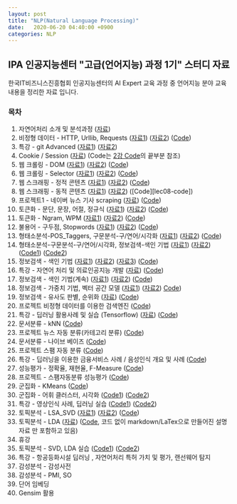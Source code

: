```yaml
---
layout: post
title: "NLP(Natural Language Processing)"
date:   2020-06-20 04:40:00 +0900
categories: NLP
---
```


## IPA 인공지능센터 "고급(언어지능) 과정 1기" 스터디 자료

한국IT비즈니스진흥협회 인공지능센터의 AI Expert 교육 과정 중 언어지능 분야 교육 내용을 정리한 자료 입니다.

### 목차

1. 자연어처리 소개 및 분석과정 ([자료][lec01-doc])
1. 비정형 데이터 - HTTP, Urllib, Requests ([자료1][lec02-doc1]) ([자료2][lec02-doc2]) ([Code][lec02-code])
1. 특강 - git Advanced ([자료1][lec03-doc1]) ([자료2][lec03-doc2])
1. Cookie / Session ([자료][lec04-doc]) (Code는 [2강 Code][lec02-code]의 끝부분 참조)
1. 웹 크롤링 - DOM ([자료1][lec05-doc1]) ([자료2][lec05-doc2]) ([Code][lec05-code])
1. 웹 크롤링 - Selector ([자료1][lec06-doc1]) ([자료2][lec06-doc2]) ([Code][lec06-code])
1. 웹 스크래핑 - 정적 콘텐츠 ([자료1][lec07-doc1]) ([자료2][lec07-doc2]) ([Code][lec07-code])
1. 웹 스크래핑 - 동적 콘텐츠 ([자료1][lec08-doc1]) ([자료2][lec08-doc2]) ([Code][lec08-code])
1. 프로젝트1 - 네이버 뉴스 기사 scraping ([자료][lec09-doc]) ([Code][lec09-code])
1. 토큰화 - 문단, 문장, 어절, 정규식 ([자료1][lec10-doc1]) ([자료2][lec10-doc2]) ([Code][lec10-code])
1. 토큰화 - Ngram, WPM ([자료1][lec11-doc1]) ([자료2][lec11-doc2]) ([Code][lec11-code])
1. 불용어 - 구두점, Stopwords ([자료1][lec12-doc1]) ([자료2][lec12-doc2]) ([Code][lec12-code])
1. 형태소분석-POS_Taggers, 구문분석-구/연어/시각화 ([자료1][lec13-doc1]) ([자료2][lec13-doc2]) ([Code][lec13-code])
1. 형태소분석-구문분석-구/연어/시각화, 정보검색-색인 기법 ([자료1][lec14-doc1]) ([자료2][lec14-doc2]) ([Code1][lec14-code1]) ([Code2][lec14-code2])
1. 정보검색 - 색인 기법 ([자료1][lec15-doc1]) ([자료2][lec15-doc2]) ([자료3][lec15-doc3]) ([Code][lec15-code])
1. 특강 - 자연어 처리 및 의료인공지능 개발 ([자료][lec16-doc]) ([Code][lec16-code])
1. 정보검색 - 색인 기법(계속) ([자료1][lec17-doc1]) ([자료2][lec17-doc2]) ([Code][lec17-code])
1. 정보검색 - 가중치 기법, 벡터 공간 모델 ([자료1][lec18-doc1]) ([자료2][lec18-doc2]) [Code][lec18-code])
1. 정보검색 - 유사도 판별, 순위화 ([자료][lec19-doc]) ([Code][lec19-code])
1. 프로젝트 비정형 데이터를 이용한 검색엔진 ([Code][lec20-code])
1. 특강 - 딥러닝 활용사례 및 실습 (Tensorflow) ([자료][lec21-doc]) ([Code][lec21-code])
1. 문서분류 - kNN ([Code][lec22-code])
1. 프로젝트 뉴스 자동 분류(카테고리 분류) ([Code][lec23-code])
1. 문서분류 - 나이브 베이즈 ([Code][lec24-code])
1. 프로젝트 스팸 자동 분류 ([Code][lec25-code])
1. 특강 - 딥러닝을 이용한 금융서비스 사례 / 음성인식 개요 및 사례 ([Code][lec26-code])
1. 성능평가 - 정확율, 재현율, F-Measure ([Code][lec27-code])
1. 프로젝트 - 스팸자동분류 성능평가 ([Code][lec28-code])
1. 군집화 - KMeans ([Code][lec29-code])
1. 군집화 - 어휘 클러스터, 시각화 ([Code1][lec30-code1]) ([Code2][lec30-code2])
1. 특강 - 영상인식 사례, 딥러닝 실습 ([Code1][lec31-code1]) ([Code2][lec31-code2])
1. 토픽분석 - LSA_SVD ([자료1][lec32-doc1]) ([자료2][lec32-doc2]) ([Code][lec32-code])
1. 토픽분석 - LDA ([자료][lec33-doc]) ([Code][lec33-code], 코드 없이 markdown/LaTex으로 만들어진 설명자료 만 포함하고 있음)
1. 휴강
1. 토픽분석 - SVD, LDA 실습 ([Code1][lec35-code1]) ([Code2][lec35-code2])
1. 특강 - 항공등화시설 딥러닝 , 자연어처리 특허 가치 및 평가, 랜선웨어 탐지
1. 감성분석 - 감성사전
1. 감성분석 - PMI, SO
1. 단어 임베딩
1. Gensim 활용

[lec01-doc]: https://github.com/sungalex/nlp/blob/master/documents/01.NLP%20-%20자연어처리%20소개%20및%20분석과정.pdf
[lec02-doc1]: https://github.com/sungalex/nlp/blob/master/documents/02.HTTP%20-%20비정형%20데이터%20-%20HTTP_Urllib_Requests.pdf
[lec02-doc2]: https://github.com/sungalex/nlp/blob/master/documents/02.20190305(인공지능%20고급반).html
[lec02-code]: https://github.com/sungalex/nlp/blob/master/lecture02-HTTP.ipynb
[lec03-doc1]: https://github.com/sungalex/nlp/blob/master/documents/03.오픈소스개발방식_QA통합_git_advanced.pdf
[lec03-doc2]: https://github.com/sungalex/nlp/blob/master/documents/03.Git-training-v3.pdf
[lec04-doc]: https://github.com/sungalex/nlp/blob/master/documents/04.20190307(인공지능%20고급반)%20-%20cookie_session.html
[lec05-doc1]: https://github.com/sungalex/nlp/blob/master/documents/05.웹%20크롤링%20-%20DOM.pdf
[lec05-doc2]: https://github.com/sungalex/nlp/blob/master/documents/05.20190308(인공지능%20고급반).html
[lec05-code]: https://github.com/sungalex/nlp/blob/master/lecture05-DOM.ipynb
[lec06-doc1]: https://github.com/sungalex/nlp/blob/master/documents/06.Crawling.pdf
[lec06-doc2]: https://github.com/sungalex/nlp/blob/master/documents/06.20190311(인공지능%20고급반).html
[lec06-code]: https://github.com/sungalex/nlp/blob/master/lecture06-CSS_Selector_crawling.ipynb
[lec07-doc1]: .https://github.com/sungalex/nlp/blob/master/documents/07.Scraping.pdf
[lec07-doc2]: https://github.com/sungalex/nlp/blob/master/documents/07.20190312(인공지능%20고급반).html
[lec07-code]: https://github.com/sungalex/nlp/blob/master/lecture07-scraping.ipynb
[lec08-doc1]: https://github.com/sungalex/nlp/blob/master/documents/08.DHTML.pdf
[lec08-doc2]: https://github.com/sungalex/nlp/blob/master/documents/08.20190313(인공지능%20고급반).html
[lec08-dode]: https://github.com/sungalex/nlp/blob/master/lecture08-scraping-DHTML.ipynb
[lec09-doc]: https://github.com/sungalex/nlp/blob/master/documents/09.20190314(인공지능%20고급반).html
[lec09-code]: https://github.com/sungalex/nlp/blob/master/lecture09-project1-naver_news_scraping.ipynb
[lec10-doc1]: https://github.com/sungalex/nlp/blob/master/documents/10.Preprocessing1-토큰화-문장_어절.pdf
[lec10-doc2]: https://github.com/sungalex/nlp/blob/master/documents/10.20190315(인공지능%20고급반).html
[lec10-code]: https://github.com/sungalex/nlp/blob/master/lecture10-NLP개요_KoNLPy_NLTK.ipynb
[lec11-doc1]: https://github.com/sungalex/nlp/blob/master/documents/11.Preprocessing2-Ngram_WPM.pdf
[lec11-doc2]: https://github.com/sungalex/nlp/blob/master/documents/11.20190318(인공지능%20고급반).html
[lec11-code]: https://github.com/sungalex/nlp/blob/master/lecture11-NLTK_Text-Ngram-WPM-EmpiricalLaw.ipynb
[lec12-doc1]: https://github.com/sungalex/nlp/blob/master/documents/12.Normalization-불용어-Punctuation_stopwords.pdf
[lec12-doc2]: https://github.com/sungalex/nlp/blob/master/documents/12.20190319(인공지능%20고급반).html
[lec12-code]: https://github.com/sungalex/nlp/blob/master/lecture12-Text_Normalization.ipynb
[lec13-doc1]: https://github.com/sungalex/nlp/blob/master/documents/13.POS-Parse_Tree.pdf
[lec13-doc2]: https://github.com/sungalex/nlp/blob/master/documents/13.20190320(인공지능%20고급반).html
[lec13-code]: https://github.com/sungalex/nlp/blob/master/lecture13-형태소분석_POS_Taggers-구문분석_구_연어_시각화.ipynb
[lec14-doc1]: https://github.com/sungalex/nlp/blob/master/documents/14.20190321(인공지능%20고급반).html
[lec14-doc2]: https://github.com/sungalex/nlp/blob/master/documents/14.Introduction_to_Information_Retrieval.pdf
[lec14-code1]: https://github.com/sungalex/nlp/blob/master/lecture14-1-parser_wordcloud.ipynb
[lec14-code2]: https://github.com/sungalex/nlp/blob/master/lecture14-2-정보검색_색인기법.ipynb
[lec15-doc1]: https://github.com/sungalex/nlp/blob/master/documents/15-1.Search_Engine_Architecture.pdf
[lec15-doc2]: https://github.com/sungalex/nlp/blob/master/documents/15-2.Crawler_and_Text_Analysis.pdf
[lec15-doc3]: https://github.com/sungalex/nlp/blob/master/documents/15.20190322(인공지능%20고급반).html
[lec15-code]: https://github.com/sungalex/nlp/blob/master/lecture15-정보검색_색인기법(계속).ipynb
[lec16-doc]: https://github.com/sungalex/nlp/blob/master/documents/16.특강-자연어_처리_및_의료인공지능_개발.pdf
[lec16-code]: https://github.com/sungalex/nlp/blob/master/lecture16-특강-자연어_처리_및_의료인공지능_개발.ipynb
[lec17-doc1]: https://github.com/sungalex/nlp/blob/master/documents/17.Inverted_Index.pdf
[lec17-doc2]: https://github.com/sungalex/nlp/blob/master/documents/17.20190326(인공지능%20고급반).html
[lec17-code]: https://github.com/sungalex/nlp/blob/master/lecture17-정보검색_색인기법(계속).ipynb
[lec18-doc1]: https://github.com/sungalex/nlp/blob/master/documents/18.Boolean_and_Vector_Space_model.pdf
[lec18-doc2]: https://github.com/sungalex/nlp/blob/master/documents/18.20190327(인공지능%20고급반).html
[lec18-code]: https://github.com/sungalex/nlp/blob/master/lecture18-정보검색-벡터공간모델.ipynb
[lec19-doc]: https://github.com/sungalex/nlp/blob/master/documents/19.20190328(인공지능%20고급반).html
[lec19-code]: https://github.com/sungalex/nlp/blob/master/lecture19-정보검색-유사도판별-순위화.ipynb
[lec20-code]: https://github.com/sungalex/nlp/blob/master/lecture20-project2-Information_Retrieval_System.ipynb
[lec21-doc]: https://github.com/sungalex/nlp/blob/master/documents/21.인공지능특강_190401.pdf
[lec21-code]: https://github.com/sungalex/nlp/blob/master/lecture21-tensorflow_keras.ipynb
[lec22-code]: https://github.com/sungalex/nlp/blob/master/lecture22-classification_statistical_probabilistic.ipynb
[lec23-code]: https://github.com/sungalex/nlp/blob/master/lecture23-project3-Information_Retrieval-KNN_category_classification.ipynb
[lec24-code]: https://github.com/sungalex/nlp/blob/master/lecture24-Naive_Bayes_Classification.ipynb
[lec25-code]: https://github.com/sungalex/nlp/blob/master/lecture25-project4-spam-mail_classification.ipynb
[lec26-code]: https://github.com/sungalex/nlp/blob/master/lecture26-특강-금융_모델링_Use_Case-Fraud_Detection.ipynb
[lec27-code]: https://github.com/sungalex/nlp/blob/master/lecture27-Evaluation-정확도_재현율_F-Measure.ipynb
[lec28-code]: https://github.com/sungalex/nlp/blob/master/lecture28-project5-뉴스기사분류_성능평가.ipynb
[lec29-code]: https://github.com/sungalex/nlp/blob/master/lecture29-군집화_KMeans.ipynb
[lec30-code1]: https://github.com/sungalex/nlp/blob/master/lecture30-군집화-어휘_클러스터_시각화(29강_포함).ipynb
[lec30-code2]: https://github.com/sungalex/nlp/blob/master/lecture30-project6-뉴스데이터_클러스터_시각화.ipynb
[lec31-code1]: https://github.com/sungalex/nlp/blob/master/lecture31-케라스_창시자에게_배우는_딥러닝-2.1-a-first-look-at-a-neural-network.ipynb
[lec31-code2]: https://github.com/sungalex/nlp/blob/master/lecture31-케라스_창시자에게_배우는_딥러닝-5.1-introduction-to-convnets.ipynb
[lec32-doc1]: https://github.com/sungalex/nlp/blob/master/documents/32.Latent_Semantic_Indexing.pdf
[lec32-doc2]: https://github.com/sungalex/nlp/blob/master/documents/32.20190416(인공지능%20고급반).html
[lec32-code]: https://github.com/sungalex/nlp/blob/master/lecture32-토픽분석_LSA(Latent_Semantic_Analysis)-SVD(Singular_Value_Decomposition).ipynb
[lec33-doc]: https://github.com/sungalex/nlp/blob/master/documents/33.LDA.pdf
[lec33-code]: https://github.com/sungalex/nlp/blob/master/lecture33-토픽분석-LDA(Latent_Dirichlet_Allocation).ipynb
[lec35-code1]: https://github.com/sungalex/nlp/blob/master/lecture35-토픽분석_SVD_Exam.ipynb
[lec35-code2]: https://github.com/sungalex/nlp/blob/master/lecture35-LDA_Exam.ipynb

